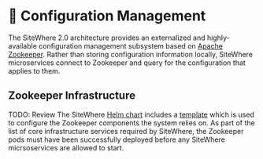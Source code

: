 # :book: Configuration Management

<Seo/>

The SiteWhere 2.0 architecture provides an externalized and highly-available configuration
management subsystem based on [Apache Zookeeper](https://zookeeper.apache.org/). Rather than
storing configuration information locally, SiteWhere microservices connect to Zookeeper
and query for the configuration that applies to them.

## Zookeeper Infrastructure

TODO: Review
The SiteWhere [Helm chart](https://github.com/sitewhere/sitewhere-k8s/tree/sitewhere-k8s-0.2.0/charts)
includes a [template](https://github.com/sitewhere/sitewhere-k8s/blob/sitewhere-2.0.1/charts/sitewhere/templates/Zookeeper.yaml)
which is used to configure the Zookeeper components the system relies on. As part of the
list of core infrastructure services required by SiteWhere, the Zookeeper pods must have
been successfully deployed before any SiteWhere micrsoservices are allowed to start.
